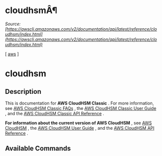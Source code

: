 # cloudhsmÂ¶

*Source: [https://awscli.amazonaws.com/v2/documentation/api/latest/reference/cloudhsm/index.html](https://awscli.amazonaws.com/v2/documentation/api/latest/reference/cloudhsm/index.html)*

[ [aws](https://awscli.amazonaws.com/v2/documentation/api/latest/reference/index.html#cli-aws) ]

# cloudhsm

## Description

This is documentation for **AWS CloudHSM Classic** . For more information, see [AWS CloudHSM Classic FAQs](http://aws.amazon.com/cloudhsm/faqs-classic/) , the [AWS CloudHSM Classic User Guide](https://docs.aws.amazon.com/cloudhsm/classic/userguide/) , and the [AWS CloudHSM Classic API Reference](https://docs.aws.amazon.com/cloudhsm/classic/APIReference/) .

**For information about the current version of AWS CloudHSM** , see [AWS CloudHSM](http://aws.amazon.com/cloudhsm/) , the [AWS CloudHSM User Guide](https://docs.aws.amazon.com/cloudhsm/latest/userguide/) , and the [AWS CloudHSM API Reference](https://docs.aws.amazon.com/cloudhsm/latest/APIReference/) .

## Available Commands